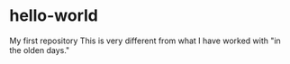 # hello-world
My first repository
This is very different from what I have worked with "in the olden days." 
